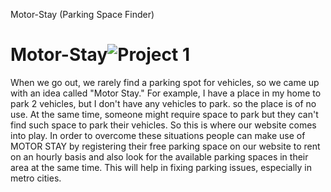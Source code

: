 Motor-Stay (Parking Space Finder)

# Motor-Stay![Project 1](https://user-images.githubusercontent.com/76056833/183288927-570a892d-35ed-4fc6-b829-279ff61ea2e1.jpg)

When we go out, we rarely find a parking spot for vehicles, so we came up with an idea called "Motor Stay." For example, I have a place in my home to park 2 vehicles, but I don't have any vehicles to park. so the place is of no use. At the same time, someone might require space to park but they can't find such space to park their vehicles. So this is where our website comes into play. In order to overcome these situations people can make use of MOTOR STAY by registering their free parking space on our website to rent on an hourly basis and also look for the available parking spaces in their area at the same time. This will help in fixing parking issues, especially in metro cities.
